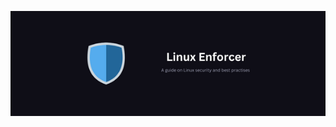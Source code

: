 ![](https://raw.githubusercontent.com/rhysjamesmason/linux-enforcer/main/data/images/Linux%20Enforcer.png)
